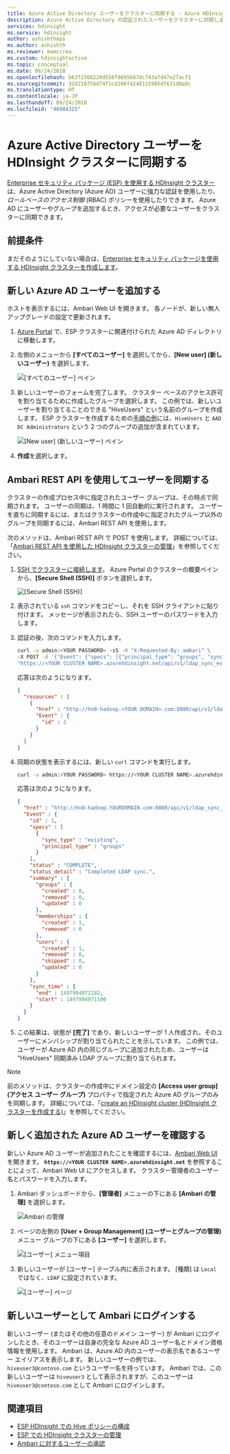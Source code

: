 ```yaml
---
title: Azure Active Directory ユーザーをクラスターに同期する - Azure HDInsight
description: Azure Active Directory の認証されたユーザーをクラスターに同期します。
services: hdinsight
ms.service: hdinsight
author: ashishthaps
ms.author: ashishth
ms.reviewer: mamccrea
ms.custom: hdinsightactive
ms.topic: conceptual
ms.date: 09/24/2018
ms.openlocfilehash: b63f2566220d556f9695687dc743a7d47e27acf1
ms.sourcegitcommit: 32d218f5bd74f1cd106f4248115985df631d0a8c
ms.translationtype: HT
ms.contentlocale: ja-JP
ms.lasthandoff: 09/24/2018
ms.locfileid: "46984315"
---
```

# <a name="synchronize-azure-active-directory-users-to-an-hdinsight-cluster"></a>Azure Active Directory ユーザーを HDInsight クラスターに同期する

[Enterprise セキュリティ パッケージ (ESP) を使用する HDInsight クラスター](hdinsight-domain-joined-introduction.md)は、Azure Active Directory (Azure AD) ユーザーに強力な認証を使用したり、*ロールベースのアクセス制御* (RBAC) ポリシーを使用したりできます。 Azure AD にユーザーやグループを追加するとき、アクセスが必要なユーザーをクラスターに同期できます。

## <a name="prerequisites"></a>前提条件

まだそのようにしていない場合は、[Enterprise セキュリティ パッケージを使用する HDInsight クラスターを作成します](hdinsight-domain-joined-configure.md)。

## <a name="add-new-azure-ad-users"></a>新しい Azure AD ユーザーを追加する

ホストを表示するには、Ambari Web UI を開きます。 各ノードが、新しい無人アップグレードの設定で更新されます。

1. [Azure Portal](https://portal.azure.com) で、ESP クラスターに関連付けられた Azure AD ディレクトリに移動します。

2. 左側のメニューから **[すべてのユーザー]** を選択してから、**[New user] (新しいユーザー)** を選択します。

    ![[すべてのユーザー] ペイン](./media/hdinsight-sync-aad-users-to-cluster/aad-users.png)

3. 新しいユーザーのフォームを完了します。 クラスター ベースのアクセス許可を割り当てるために作成したグループを選択します。 この例では、新しいユーザーを割り当てることのできる "HiveUsers" という名前のグループを作成します。 ESP クラスターを作成するための[手順の例](hdinsight-domain-joined-configure.md)には、`HiveUsers` と `AAD DC Administrators` という 2 つのグループの追加が含まれています。

    ![[New user] (新しいユーザー) ペイン](./media/hdinsight-sync-aad-users-to-cluster/aad-new-user.png)

4. **作成**を選択します。

## <a name="use-the-ambari-rest-api-to-synchronize-users"></a>Ambari REST API を使用してユーザーを同期する

クラスターの作成プロセス中に指定されたユーザー グループは、その時点で同期されます。 ユーザーの同期は、1 時間に 1 回自動的に実行されます。 ユーザーを直ちに同期するには、またはクラスターの作成中に指定されたグループ以外のグループを同期するには、Ambari REST API を使用します。

次のメソッドは、Ambari REST API で POST を使用します。 詳細については、「[Ambari REST API を使用した HDInsight クラスターの管理](hdinsight-hadoop-manage-ambari-rest-api.md)」を参照してください。

1. [SSH でクラスターに接続します](hdinsight-hadoop-linux-use-ssh-unix.md)。 Azure Portal のクラスターの概要ペインから、**[Secure Shell (SSH)]** ボタンを選択します。

    ![[Secure Shell (SSH)]](./media/hdinsight-sync-aad-users-to-cluster/ssh.png)

2. 表示されている `ssh` コマンドをコピーし、それを SSH クライアントに貼り付けます。 メッセージが表示されたら、SSH ユーザーのパスワードを入力します。

3. 認証の後、次のコマンドを入力します。

    ```bash
    curl -u admin:<YOUR PASSWORD> -sS -H "X-Requested-By: ambari" \
    -X POST -d '{"Event": {"specs": [{"principal_type": "groups", "sync_type": "existing"}]}}' \
    "https://<YOUR CLUSTER NAME>.azurehdinsight.net/api/v1/ldap_sync_events"
    ```
    
    応答は次のようになります。

    ```json
    {
      "resources" : [
        {
          "href" : "http://hn0-hadoop.<YOUR DOMAIN>.com:8080/api/v1/ldap_sync_events/1",
          "Event" : {
            "id" : 1
          }
        }
      ]
    }
    ```

4. 同期の状態を表示するには、新しい `curl` コマンドを実行します。

    ```bash
    curl -u admin:<YOUR PASSWORD> https://<YOUR CLUSTER NAME>.azurehdinsight.net/api/v1/ldap_sync_events/1
    ```
    
    応答は次のようになります。
    
    ```json
    {
      "href" : "http://hn0-hadoop.YOURDOMAIN.com:8080/api/v1/ldap_sync_events/1",
      "Event" : {
        "id" : 1,
        "specs" : [
          {
            "sync_type" : "existing",
            "principal_type" : "groups"
          }
        ],
        "status" : "COMPLETE",
        "status_detail" : "Completed LDAP sync.",
        "summary" : {
          "groups" : {
            "created" : 0,
            "removed" : 0,
            "updated" : 0
          },
          "memberships" : {
            "created" : 1,
            "removed" : 0
          },
          "users" : {
            "created" : 1,
            "removed" : 0,
            "skipped" : 0,
            "updated" : 0
          }
        },
        "sync_time" : {
          "end" : 1497994072182,
          "start" : 1497994071100
        }
      }
    }
    ```

5. この結果は、状態が **[完了]** であり、新しいユーザーが 1 人作成され、そのユーザーにメンバシップが割り当てられたことを示しています。 この例では、ユーザーが Azure AD 内の同じグループに追加されたため、ユーザーは "HiveUsers" 同期済み LDAP グループに割り当てられます。

> [!NOTE]
> 前のメソッドは、クラスターの作成中にドメイン設定の **[Access user group] (アクセス ユーザー グループ)** プロパティで指定された Azure AD グループのみを同期します。 詳細については、「[create an HDInsight cluster (HDInsight クラスターを作成する)](domain-joined/apache-domain-joined-configure.md)」を参照してください。

## <a name="verify-the-newly-added-azure-ad-user"></a>新しく追加された Azure AD ユーザーを確認する

新しい Azure AD ユーザーが追加されたことを確認するには、[Ambari Web UI](hdinsight-hadoop-manage-ambari.md) を開きます。 **`https://<YOUR CLUSTER NAME>.azurehdinsight.net`** を参照することによって、Ambari Web UI にアクセスします。 クラスター管理者のユーザー名とパスワードを入力します。

1. Ambari ダッシュボードから、**[管理者]** メニューの下にある **[Ambari の管理]** を選択します。

    ![Ambari の管理](./media/hdinsight-sync-aad-users-to-cluster/manage-ambari.png)

2. ページの左側の **[User + Group Management] (ユーザーとグループの管理)** メニュー グループの下にある **[ユーザー]** を選択します。

    ![[ユーザー] メニュー項目](./media/hdinsight-sync-aad-users-to-cluster/users-link.png)

3. 新しいユーザーが [ユーザー] テーブル内に表示されます。 [種類] は `Local` ではなく、`LDAP` に設定されています。

    ![[ユーザー] ページ](./media/hdinsight-sync-aad-users-to-cluster/users.png)

## <a name="log-in-to-ambari-as-the-new-user"></a>新しいユーザーとして Ambari にログインする

新しいユーザー (またはその他の任意のドメイン ユーザー) が Ambari にログインしたとき、そのユーザーは自身の完全な Azure AD ユーザー名とドメイン資格情報を使用します。  Ambari は、Azure AD 内のユーザーの表示名であるユーザー エイリアスを表示します。 新しいユーザーの例では、`hiveuser3@contoso.com` というユーザー名を持っています。 Ambari では、この新しいユーザーは `hiveuser3` として表示されますが、このユーザーは `hiveuser3@contoso.com` として Ambari にログインします。

## <a name="see-also"></a>関連項目

* [ESP HDInsight での Hive ポリシーの構成](hdinsight-domain-joined-run-hive.md)
* [ESP での HDInsight クラスターの管理](hdinsight-domain-joined-manage.md)
* [Ambari に対するユーザーの承認](hdinsight-authorize-users-to-ambari.md)
